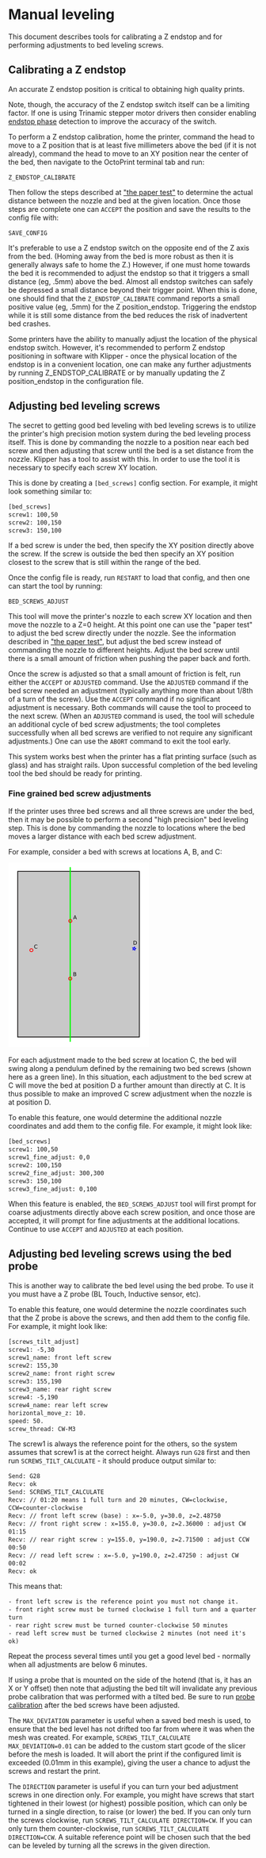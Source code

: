 # Manual leveling

This document describes tools for calibrating a Z endstop and for performing
adjustments to bed leveling screws.

## Calibrating a Z endstop

An accurate Z endstop position is critical to obtaining high quality prints.

Note, though, the accuracy of the Z endstop switch itself can be a limiting
factor. If one is using Trinamic stepper motor drivers then consider enabling
[endstop phase](Endstop_Phase.md) detection to improve the accuracy of the
switch.

To perform a Z endstop calibration, home the printer, command the head to move
to a Z position that is at least five millimeters above the bed (if it is not
already), command the head to move to an XY position near the center of the bed,
then navigate to the OctoPrint terminal tab and run:

```
Z_ENDSTOP_CALIBRATE
```

Then follow the steps described at
["the paper test"](Bed_Level.md#the-paper-test) to determine the actual distance
between the nozzle and bed at the given location. Once those steps are complete
one can `ACCEPT` the position and save the results to the config file with:

```
SAVE_CONFIG
```

It's preferable to use a Z endstop switch on the opposite end of the Z axis from
the bed. (Homing away from the bed is more robust as then it is generally always
safe to home the Z.) However, if one must home towards the bed it is recommended
to adjust the endstop so that it triggers a small distance (eg, .5mm) above the
bed. Almost all endstop switches can safely be depressed a small distance beyond
their trigger point. When this is done, one should find that the
`Z_ENDSTOP_CALIBRATE` command reports a small positive value (eg, .5mm) for the
Z position_endstop. Triggering the endstop while it is still some distance from
the bed reduces the risk of inadvertent bed crashes.

Some printers have the ability to manually adjust the location of the physical
endstop switch. However, it's recommended to perform Z endstop positioning in
software with Klipper - once the physical location of the endstop is in a
convenient location, one can make any further adjustments by running
Z_ENDSTOP_CALIBRATE or by manually updating the Z position_endstop in the
configuration file.

## Adjusting bed leveling screws

The secret to getting good bed leveling with bed leveling screws is to utilize
the printer's high precision motion system during the bed leveling process
itself. This is done by commanding the nozzle to a position near each bed screw
and then adjusting that screw until the bed is a set distance from the nozzle.
Klipper has a tool to assist with this. In order to use the tool it is necessary
to specify each screw XY location.

This is done by creating a `[bed_screws]` config section. For example, it might
look something similar to:

```
[bed_screws]
screw1: 100,50
screw2: 100,150
screw3: 150,100
```

If a bed screw is under the bed, then specify the XY position directly above the
screw. If the screw is outside the bed then specify an XY position closest to
the screw that is still within the range of the bed.

Once the config file is ready, run `RESTART` to load that config, and then one
can start the tool by running:

```
BED_SCREWS_ADJUST
```

This tool will move the printer's nozzle to each screw XY location and then move
the nozzle to a Z=0 height. At this point one can use the "paper test" to adjust
the bed screw directly under the nozzle. See the information described in
["the paper test"](Bed_Level.md#the-paper-test), but adjust the bed screw
instead of commanding the nozzle to different heights. Adjust the bed screw
until there is a small amount of friction when pushing the paper back and forth.

Once the screw is adjusted so that a small amount of friction is felt, run
either the `ACCEPT` or `ADJUSTED` command. Use the `ADJUSTED` command if the bed
screw needed an adjustment (typically anything more than about 1/8th of a turn
of the screw). Use the `ACCEPT` command if no significant adjustment is
necessary. Both commands will cause the tool to proceed to the next screw. (When
an `ADJUSTED` command is used, the tool will schedule an additional cycle of bed
screw adjustments; the tool completes successfully when all bed screws are
verified to not require any significant adjustments.) One can use the `ABORT`
command to exit the tool early.

This system works best when the printer has a flat printing surface (such as
glass) and has straight rails. Upon successful completion of the bed leveling
tool the bed should be ready for printing.

### Fine grained bed screw adjustments

If the printer uses three bed screws and all three screws are under the bed,
then it may be possible to perform a second "high precision" bed leveling step.
This is done by commanding the nozzle to locations where the bed moves a larger
distance with each bed screw adjustment.

For example, consider a bed with screws at locations A, B, and C:

![bed_screws](img/bed_screws.svg.png)

For each adjustment made to the bed screw at location C, the bed will swing
along a pendulum defined by the remaining two bed screws (shown here as a green
line). In this situation, each adjustment to the bed screw at C will move the
bed at position D a further amount than directly at C. It is thus possible to
make an improved C screw adjustment when the nozzle is at position D.

To enable this feature, one would determine the additional nozzle coordinates
and add them to the config file. For example, it might look like:

```
[bed_screws]
screw1: 100,50
screw1_fine_adjust: 0,0
screw2: 100,150
screw2_fine_adjust: 300,300
screw3: 150,100
screw3_fine_adjust: 0,100
```

When this feature is enabled, the `BED_SCREWS_ADJUST` tool will first prompt for
coarse adjustments directly above each screw position, and once those are
accepted, it will prompt for fine adjustments at the additional locations.
Continue to use `ACCEPT` and `ADJUSTED` at each position.

## Adjusting bed leveling screws using the bed probe

This is another way to calibrate the bed level using the bed probe. To use it
you must have a Z probe (BL Touch, Inductive sensor, etc).

To enable this feature, one would determine the nozzle coordinates such that the
Z probe is above the screws, and then add them to the config file. For example,
it might look like:

```
[screws_tilt_adjust]
screw1: -5,30
screw1_name: front left screw
screw2: 155,30
screw2_name: front right screw
screw3: 155,190
screw3_name: rear right screw
screw4: -5,190
screw4_name: rear left screw
horizontal_move_z: 10.
speed: 50.
screw_thread: CW-M3
```

The screw1 is always the reference point for the others, so the system assumes
that screw1 is at the correct height. Always run `G28` first and then run
`SCREWS_TILT_CALCULATE` - it should produce output similar to:

```
Send: G28
Recv: ok
Send: SCREWS_TILT_CALCULATE
Recv: // 01:20 means 1 full turn and 20 minutes, CW=clockwise, CCW=counter-clockwise
Recv: // front left screw (base) : x=-5.0, y=30.0, z=2.48750
Recv: // front right screw : x=155.0, y=30.0, z=2.36000 : adjust CW 01:15
Recv: // rear right screw : y=155.0, y=190.0, z=2.71500 : adjust CCW 00:50
Recv: // read left screw : x=-5.0, y=190.0, z=2.47250 : adjust CW 00:02
Recv: ok
```

This means that:

```
- front left screw is the reference point you must not change it.
- front right screw must be turned clockwise 1 full turn and a quarter turn
- rear right screw must be turned counter-clockwise 50 minutes
- read left screw must be turned clockwise 2 minutes (not need it's ok)
```

Repeat the process several times until you get a good level bed - normally when
all adjustments are below 6 minutes.

If using a probe that is mounted on the side of the hotend (that is, it has an X
or Y offset) then note that adjusting the bed tilt will invalidate any previous
probe calibration that was performed with a tilted bed. Be sure to run
[probe calibration](Probe_Calibrate.md) after the bed screws have been adjusted.

The `MAX_DEVIATION` parameter is useful when a saved bed mesh is used, to ensure
that the bed level has not drifted too far from where it was when the mesh was
created. For example, `SCREWS_TILT_CALCULATE MAX_DEVIATION=0.01` can be added to
the custom start gcode of the slicer before the mesh is loaded. It will abort
the print if the configured limit is exceeded (0.01mm in this example), giving
the user a chance to adjust the screws and restart the print.

The `DIRECTION` parameter is useful if you can turn your bed adjustment screws
in one direction only. For example, you might have screws that start tightened
in their lowest (or highest) possible position, which can only be turned in a
single direction, to raise (or lower) the bed. If you can only turn the screws
clockwise, run `SCREWS_TILT_CALCULATE DIRECTION=CW`. If you can only turn them
counter-clockwise, run `SCREWS_TILT_CALCULATE DIRECTION=CCW`. A suitable
reference point will be chosen such that the bed can be leveled by turning all
the screws in the given direction.
